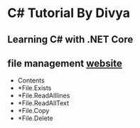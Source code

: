 # C# Tutorial By Divya
## Learning C# with .NET Core

## file management [website](https://www.guru99.com/c-sharp-file-operations.html)
- Contents 
- *File.Exists
- *File.ReadAlllines
- *File.ReadAllText
- *File.Copy
- *File.Delete 